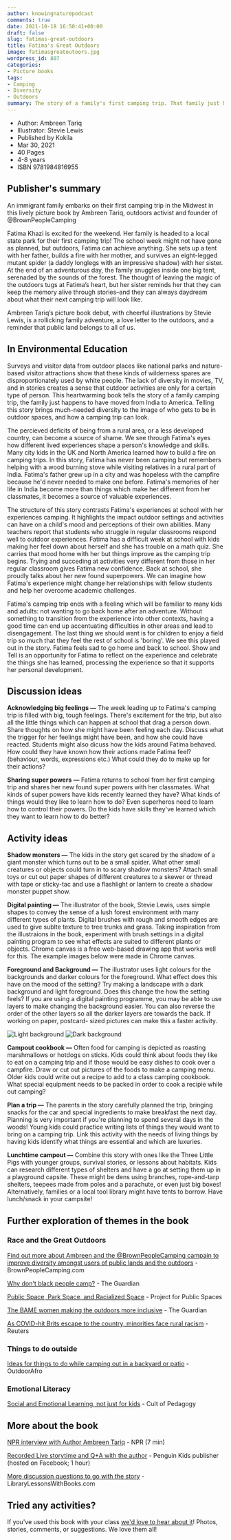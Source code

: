 ```yaml
---
author: knowingnaturepodcast
comments: true
date: 2021-10-18 16:50:41+00:00
draft: false
slug: fatimas-great-outdoors
title: Fatima's Great Outdoors
image: fatimasgreatoutoors.jpg
wordpress_id: 807
categories:
- Picture books
tags:
- Camping
- Diversity
- Outdoors
summary: The story of a family's first camping trip. That family just happens to have moved from India to America. This story brings much-needed diversity to the image of who gets to be in outdoor spaces, and how a camping trip can look.
---
```


  * Author: Ambreen Tariq
  * Illustrator: Stevie Lewis
  * Published by Kokila
  * Mar 30, 2021
  * 40 Pages
  * 4-8 years
  * ISBN 9781984816955

## Publisher's summary

An immigrant family embarks on their first camping trip in the Midwest in this
lively picture book by Ambreen Tariq, outdoors activist and founder of
@BrownPeopleCamping  
  
Fatima Khazi is excited for the weekend. Her family is headed to a local state
park for their first camping trip! The school week might not have gone as
planned, but outdoors, Fatima can achieve anything. She sets up a tent with
her father, builds a fire with her mother, and survives an eight-legged mutant
spider (a daddy longlegs with an impressive shadow) with her sister. At the
end of an adventurous day, the family snuggles inside one big tent, serenaded
by the sounds of the forest. The thought of leaving the magic of the outdoors
tugs at Fatima’s heart, but her sister reminds her that they can keep the
memory alive through stories–and they can always daydream about what their
next camping trip will look like.  
  
Ambreen Tariq’s picture book debut, with cheerful illustrations by Stevie
Lewis, is a rollicking family adventure, a love letter to the outdoors, and a
reminder that public land belongs to all of us.

## In Environmental Education

Surveys and visitor data from outdoor places like national parks and nature-
based visitor attractions show that these kinds of wilderness spares are
disproportionately used by white people. The lack of diversity in movies, TV,
and in stories creates a sense that outdoor activities are only for a certain
type of person. This heartwarming book tells the story of a family camping
trip, the family just happens to have moved from India to America. Telling
this story brings much-needed diversity to the image of who gets to be in
outdoor spaces, and how a camping trip can look.

The percieved deficits of being from a rural area, or a less developed
country, can become a source of shame. We see through Fatima's eyes how
different lived experiences shape a person's knowledge and skills. Many city
kids in the UK and North America learned how to build a fire on camping trips.
In this story, Fatima has never been camping but remembers helping with a wood
burning stove while visiting relatives in a rural part of India. Fatima's
father grew up in a city and was hopeless with the campfire because he'd never
needed to make one before. Fatima's memories of her life in India become more
than things which make her different from her classmates, it becomes a source
of valuable experiences.

The structure of this story contrasts Fatima's experiences at school with her
experiences camping. It highlights the impact outdoor settings and activities
can have on a child's mood and perceptions of their own abilities. Many
teachers report that students who struggle in regular classrooms respond well
to outdoor experiences. Fatima has a difficult week at school with kids making
her feel down about herself and she has trouble on a math quiz. She carries
that mood home with her but things improve as the camping trip begins. Trying
and succeding at activities very different from those in her regular classroom
gives Fatima new confidence. Back at school, she proudly talks about her new
found superpowers. We can imagine how Fatima's experience might change her
relationships with fellow students and help her overcome academic challenges.

Fatima's camping trip ends with a feeling which will be familiar to many kids
and adults: not wanting to go back home after an adventure. Without something
to transition from the experience into other contexts, having a good time can
end up accentuating difficulties in other areas and lead to disengagement. The
last thing we should want is for children to enjoy a field trip so much that
they feel the rest of school is 'boring'. We see this played out in the story.
Fatima feels sad to go home and back to school. Show and Tell is an
opportunity for Fatima to reflect on the experience and celebrate the things
she has learned, processing the experience so that it supports her personal
development.

## Discussion ideas

**Acknowledging big feelings —** The week leading up to Fatima's camping trip
is filled with big, tough feelings. There's excitement for the trip, but also
all the little things which can happen at school that drag a person down.
Share thoughts on how she might have been feeling each day. Discuss what the
trigger for her feelings might have been, and how she could have reacted.
Students might also dicuss how the kids around Fatima behaved. How could they
have known how their actions made Fatima feel? (behaviour, words, expressions
etc.) What could they do to make up for their actions?

**Sharing super powers** **—** Fatima returns to school from her first camping
trip and shares her new found super powers with her classmates. What kinds of
super powers have kids recently learned they have? What kinds of things would
they like to learn how to do? Even superheros need to learn how to control
their powers. Do the kids have skills they've learned which they want to learn
how to do better?

## Activity ideas

**Shadow monsters —** The kids in the story get scared by the shadow of a
giant monster which turns out to be a small spider. What other small creatures
or objects could turn in to scary shadow monsters? Attach small toys or cut
out paper shapes of different creatures to a skewer or thread with tape or
sticky-tac and use a flashlight or lantern to create a shadow monster puppet
show.

**Digital painting —** The illustrator of the book, Stevie Lewis, uses simple
shapes to convey the sense of a lush forest environment with many different
types of plants. Digital brushes with rough and smooth edges are used to give
sublte texture to tree trunks and grass. Taking inspiration from the
illustraions in the book, experiment with brush settings in a digital painting
program to see what effects are suited to different plants or objects. Chrome
canvas is a free web-based drawing app that works well for this. The example
images below were made in Chrome canvas.

**Foreground and Background —** The illustrator uses light colours for the
backgrounds and darker colours for the foreground. What effect does this have
on the mood of the setting? Try making a landscape with a dark background and
light foreground. Does this change the how the setting feels? If you are using
a digital painting programme, you may be able to use layers to make changing
the background easier. You can also reverse the order of the other layers so
all the darker layers are towards the back. If working on paper, postcard-
sized pictures can make this a faster activity.

![Light background](backgroundlight.png)
![Dark background](backgrounddark.png)

**Campout cookbook —** Often food for camping is depicted as roasting
marshmallows or hotdogs on sticks. Kids could think about foods they like to
eat on a camping trip and if those would be easy dishes to cook over a
campfire. Draw or cut out pictures of the foods to make a camping menu. Older
kids could write out a recipe to add to a class camping cookbook. What special
equipment needs to be packed in order to cook a recipie while out camping?

**Plan a trip —** The parents in the story carefully planned the trip,
bringing snacks for the car and special ingredients to make breakfast the next
day. Planning is very important if you're planning to spend several days in
the woods! Young kids could practice writing lists of things they would want
to bring on a camping trip. Link this activity with the needs of living things
by having kids identify what things are essential and which are luxuries.

**Lunchtime campout —** Combine this story with ones like the Three Little
Pigs with younger groups, survival stories, or lessons about habitats. Kids
can research different types of shelters and have a go at setting them up in a
playground capsite. These might be dens using branches, rope-and-tarp
shelters, teepees made from poles and a parachute, or even just big boxes!
Alternatively, families or a local tool library might have tents to borrow.
Have lunch/snack in your campsite!

## Further exploration of themes in the book

### Race and the Great Outdoors

[Find out more about Ambreen and the @BrownPeopleCamping campain to improve diversity amongst users of public lands and the outdoors](https://www.brownpeoplecamping.com/media) \- BrownPeopleCamping.com

[Why don't black people camp?](https://www.theguardian.com/travel/2010/jul/09/black-people-camp-holidays) \- The Guardian

[Public Space, Park Space, and Racialized Space](https://www.pps.org/article/public-space-park-space-and-racialized-space) \- Project for Public Spaces 

[The BAME women making the outdoors more inclusive](https://www.theguardian.com/travel/2020/dec/02/the-bame-women-making-the-british-outdoors-more-inclusive) \- The Guardian

[As COVID-hit Brits escape to the country, minorities face rural racism](https://www.reuters.com/article/us-britain-race-rural-trfn-idUSKBN27S0LO) \- Reuters

### Things to do outside

[Ideas for things to do while camping out in a backyard or patio](https://outdoorafro.com/2020/05/ten-backyard-camping-ideas-from-outdoor-afro/) \- OutdoorAfro

### Emotional Literacy

[Social and Emotional Learning, not just for kids](https://www.cultofpedagogy.com/sel-adults/) \- Cult of Pedagogy

## More about the book

[NPR interview with Author Ambreen Tariq](https://www.npr.org/2021/03/30/982718940/camping-is-an-all-american-adventure-in-fatimas-great-outdoors) \- NPR (7 min)

[Recorded Live storytime and Q+A with the author](https://fb.watch/8EpJ7rME9b/) \- Penguin Kids publisher (hosted on Facebook; 1 hour)

[More discussion questions to go with the story](https://librarylessonswithbooks.com/fatimas-great-outdoors-picture-book-lesson-activity/) \- LibraryLessonsWithBooks.com

## Tried any activities?

If you've used this book with your class [we'd love to hear about it](/contact)! Photos,
stories, comments, or suggestions. We love them all!

